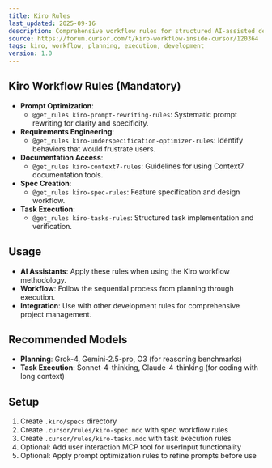 ```yaml
---
title: Kiro Rules
last_updated: 2025-09-16
description: Comprehensive workflow rules for structured AI-assisted development using the Kiro methodology
source: https://forum.cursor.com/t/kiro-workflow-inside-cursor/120364
tags: kiro, workflow, planning, execution, development
version: 1.0
---
```


## Kiro Workflow Rules (Mandatory)

- **Prompt Optimization**:
  - `@get_rules kiro-prompt-rewriting-rules`: Systematic prompt rewriting for clarity and specificity.
- **Requirements Engineering**:
  - `@get_rules kiro-underspecification-optimizer-rules`: Identify behaviors that would frustrate users.
- **Documentation Access**:
  - `@get_rules kiro-context7-rules`: Guidelines for using Context7 documentation tools.
- **Spec Creation**:
  - `@get_rules kiro-spec-rules`: Feature specification and design workflow.
- **Task Execution**:
  - `@get_rules kiro-tasks-rules`: Structured task implementation and verification.

## Usage

- **AI Assistants**: Apply these rules when using the Kiro workflow methodology.
- **Workflow**: Follow the sequential process from planning through execution.
- **Integration**: Use with other development rules for comprehensive project management.

## Recommended Models

- **Planning**: Grok-4, Gemini-2.5-pro, O3 (for reasoning benchmarks)
- **Task Execution**: Sonnet-4-thinking, Claude-4-thinking (for coding with long context)

## Setup

1. Create `.kiro/specs` directory
2. Create `.cursor/rules/kiro-spec.mdc` with spec workflow rules
3. Create `.cursor/rules/kiro-tasks.mdc` with task execution rules
4. Optional: Add user interaction MCP tool for userInput functionality
5. Optional: Apply prompt optimization rules to refine prompts before use
